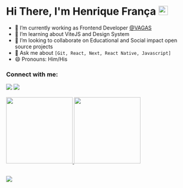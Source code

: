 # Hi There, I'm Henrique França <img src="https://media.giphy.com/media/hvRJCLFzcasrR4ia7z/giphy.gif" width="25px">

- 🔭 I’m currently working as Frontend Developer [@VAGAS](https://github.com/VAGAS-com)
- 🚀 I’m learning about ViteJS and Design System
- 👯 I’m looking to collaborate on Educational and Social impact open source projects
- 💬 Ask me about `[Git, React, Next, React Native, Javascript]`
- 😄 Pronouns: Him/His

<h3 align="left">Connect with me:</h3>
<div>  
  <a href="https://www.linkedin.com/in/euhenriquefranca/" target="_blank"><img src="https://img.shields.io/badge/-LinkedIn-%230077B5?style=for-the-badge&logo=linkedin&logoColor=white" target="_blank"></a> 
 <a href = "mailto:euhenriquefranca@gmail.com"><img src="https://img.shields.io/badge/Gmail-D14836?style=for-the-badge&logo=gmail&logoColor=white" target="_blank"></a>
 </div>
<br>
<div>
  <a href="https://github.com/euhenriquefranca">
  <img height="180em" src="https://github-readme-stats.vercel.app/api?username=euhenriquefranca&show_icons=true&theme=radical&include_all_commits=true&count_private=true"/>
  <img height="180em" src="https://github-readme-stats.vercel.app/api/top-langs/?username=euhenriquefranca&layout=compact&langs_count=7&theme=radical"/>
</div>
</div>

<br>

![](https://komarev.com/ghpvc/?username=your-github-euhenriquefranca&color=FC438E&style=flat&label=visitors)
